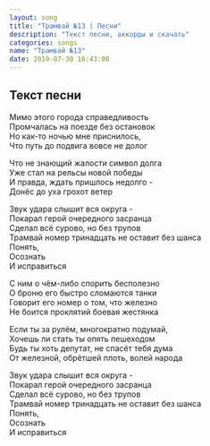 ```yaml
---
layout: song
title: "Трамвай №13 | Песни"
description: "Текст песни, аккорды и скачать"
categories: songs
name: "Трамвай №13"
date: 2019-07-30 16:43:00
---
```



## Текст песни  

Мимо этого города справедливость  
Промчалась на поезде без остановок  
Но как-то ночью мне приснилось,  
Что путь до подвига вовсе не долог  

Что не знающий жалости символ долга  
Уже стал на рельсы новой победы  
И правда, ждать пришлось недолго -  
Донёс до уха грохот ветер  

Звук удара слышит вся округа -  
Покарал герой очередного засранца  
Сделал всё сурово, но без трупов  
Трамвай номер тринадцать не оставит без шанса  
Понять,  
Осознать  
И исправиться  

С ним о чём-либо спорить бесполезно  
О броню его быстро сломаются танки  
Говорит его номер о том, что железно  
Не боится проклятий боевая жестянка  

Если ты за рулём, многократно подумай,  
Хочешь ли стать ты опять пешеходом  
Будь ты хоть депутат, не спасёт тебя дума  
От железной, обрётшей плоть, волей народа  

Звук удара слышит вся округа -  
Покарал герой очередного засранца  
Сделал всё сурово, но без трупов  
Трамвай номер тринадцать не оставит без шанса  
Понять,  
Осознать  
И исправиться  

